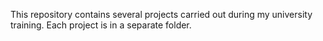 This repository contains several projects carried out during my university training. Each project is in a separate folder.

